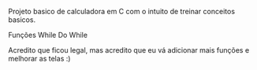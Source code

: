 Projeto basico de calculadora em C com o intuito de treinar conceitos basicos.

Funções
While
Do While

Acredito que ficou legal, mas acredito que eu vá adicionar mais funções e melhorar as telas :)